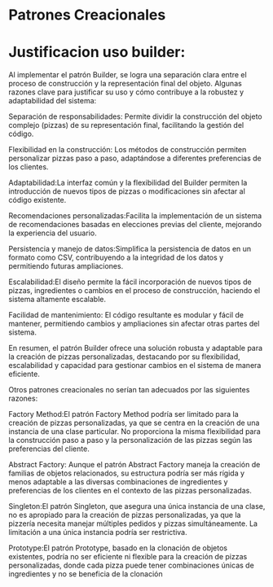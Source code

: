 # Patrones Creacionales
# Justificacion uso builder:
Al implementar el patrón Builder, se logra una separación clara entre el proceso de construcción y la representación final del objeto. Algunas razones clave para justificar su uso y cómo contribuye a la robustez y adaptabilidad del sistema:

Separación de responsabilidades: Permite dividir la construcción del objeto complejo (pizzas) de su representación final, facilitando la gestión del código.

Flexibilidad en la construcción: Los métodos de construcción permiten personalizar pizzas paso a paso, adaptándose a diferentes preferencias de los clientes.

Adaptabilidad:La interfaz común y la flexibilidad del Builder permiten la introducción de nuevos tipos de pizzas o modificaciones sin afectar al código existente.

Recomendaciones personalizadas:Facilita la implementación de un sistema de recomendaciones basadas en elecciones previas del cliente, mejorando la experiencia del usuario.

Persistencia y manejo de datos:Simplifica la persistencia de datos en un formato como CSV, contribuyendo a la integridad de los datos y permitiendo futuras ampliaciones.

Escalabilidad:El diseño permite la fácil incorporación de nuevos tipos de pizzas, ingredientes o cambios en el proceso de construcción, haciendo el sistema altamente escalable.

Facilidad de mantenimiento: El código resultante es modular y fácil de mantener, permitiendo cambios y ampliaciones sin afectar otras partes del sistema.

En resumen, el patrón Builder ofrece una solución robusta y adaptable para la creación de pizzas personalizadas, destacando por su flexibilidad, escalabilidad y capacidad para gestionar cambios en el sistema de manera eficiente.

Otros patrones creacionales no serían tan adecuados por las siguientes razones:

Factory Method:El patrón Factory Method podría ser limitado para la creación de pizzas personalizadas, ya que se centra en la creación de una instancia de una clase particular. No proporciona la misma flexibilidad para la construcción paso a paso y la personalización de las pizzas según las preferencias del cliente.

Abstract Factory: Aunque el patrón Abstract Factory maneja la creación de familias de objetos relacionados, su estructura podría ser más rígida y menos adaptable a las diversas combinaciones de ingredientes y preferencias de los clientes en el contexto de las pizzas personalizadas.

Singleton:El patrón Singleton, que asegura una única instancia de una clase, no es apropiado para la creación de pizzas personalizadas, ya que la pizzería necesita manejar múltiples pedidos y pizzas simultáneamente. La limitación a una única instancia podría ser restrictiva.

Prototype:El patrón Prototype, basado en la clonación de objetos existentes, podría no ser eficiente ni flexible para la creación de pizzas personalizadas, donde cada pizza puede tener combinaciones únicas de ingredientes y no se beneficia de la clonación